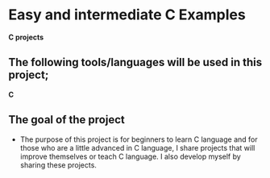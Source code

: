 # Easy and intermediate C Examples
**C projects**

## The following tools/languages will be used in this project;
**C**<br>

## The goal of the project
* The purpose of this project is for beginners to learn C language and for those who are a little advanced in C language, I share projects that will improve themselves or teach C language. I also develop myself by sharing these projects. 
